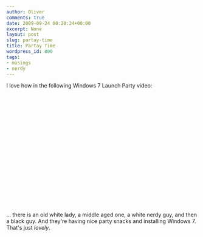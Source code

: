 ```yaml
---
author: Oliver
comments: true
date: 2009-09-24 00:20:24+00:00
excerpt: None
layout: post
slug: partay-time
title: Partay Time
wordpress_id: 800
tags:
- musings
- nerdy
---
```


I love how in the following Windows 7 Launch Party video:

<object width="480" height="295"><param name="movie" value="https://www.youtube.com/v/1cX4t5-YpHQ&hl=en&fs=1&"></param><param name="allowFullScreen" value="true"></param><param name="allowscriptaccess" value="always"></param><embed src="https://www.youtube.com/v/1cX4t5-YpHQ&hl=en&fs=1&" type="application/x-shockwave-flash" allowscriptaccess="always" allowfullscreen="true" width="480" height="295"></embed></object>

... there is an old white lady, a middle aged one, a white nerdy guy, and then a black guy.  And they're having nice party snacks and installing Windows 7.  That's just <em>lovely</em>.